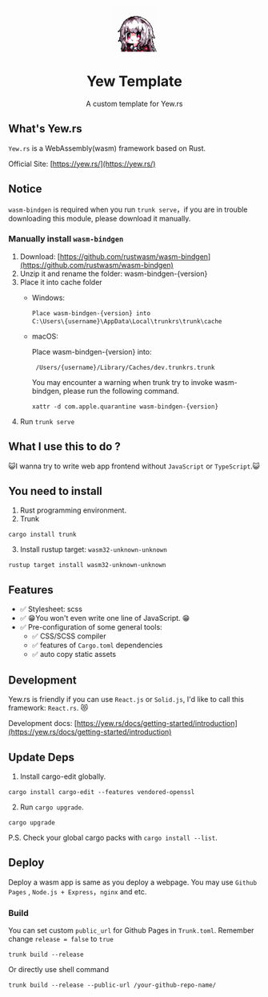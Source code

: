 <div align="center">
  <img src=".github/logo.gif" width="90px"/>
</div>
<h1 align="center">Yew Template</h1>
<p align="center">A custom template for Yew.rs</p>

## What's Yew.rs
`Yew.rs` is a WebAssembly(wasm) framework based on Rust.

Official Site: [https://yew.rs/](https://yew.rs/)

## Notice
`wasm-bindgen` is required when you run `trunk serve`，if you are in trouble downloading this module, please download it manually.

### Manually install `wasm-bindgen`
1. Download: [https://github.com/rustwasm/wasm-bindgen](https://github.com/rustwasm/wasm-bindgen)
2. Unzip it and rename the folder: wasm-bindgen-{version}
3. Place it into cache folder
   - Windows:
     ~~~
     Place wasm-bindgen-{version} into
     C:\Users\{username}\AppData\Local\trunkrs\trunk\cache
     ~~~
   - macOS:

     Place wasm-bindgen-{version} into:
     ~~~
      /Users/{username}/Library/Caches/dev.trunkrs.trunk
     ~~~

      You may encounter a warning when trunk try to invoke wasm-bindgen, please run the following command.

     ~~~shell
     xattr -d com.apple.quarantine wasm-bindgen-{version}
     ~~~
4. Run `trunk serve`

## What I use this to do ?
😺I wanna try to write web app frontend without `JavaScript` or `TypeScript`.😺

## You need to install
1. Rust programming environment.
2. Trunk
~~~shell
cargo install trunk
~~~

3. Install rustup target: `wasm32-unknown-unknown`
~~~shell
rustup target install wasm32-unknown-unknown
~~~

## Features
* ✅ Stylesheet: scss 
* ✅ 😁You won't even write one line of JavaScript. 😁 
* ✅ Pre-configuration of some general tools:
    * ✅ CSS/SCSS compiler
    * ✅ features of `Cargo.toml` dependencies
    * ✅ auto copy static assets


## Development
Yew.rs is friendly if you can use `React.js` or `Solid.js`, I'd like to call this framework: `React.rs`. 😻

Development docs: [https://yew.rs/docs/getting-started/introduction](https://yew.rs/docs/getting-started/introduction)

## Update Deps
1. Install cargo-edit globally.

```shell
cargo install cargo-edit --features vendored-openssl
```

2. Run `cargo upgrade`.

```shell
cargo upgrade
```

P.S. Check your global cargo packs with `cargo install --list`.

## Deploy
Deploy a wasm app is same as you deploy a webpage. You may use `Github Pages` , `Node.js + Express`，`nginx` and etc.

### Build
You can set custom `public_url` for Github Pages in `Trunk.toml`.
Remember change `release = false` to `true`
~~~shell
trunk build --release
~~~

Or directly use shell command
~~~shell
trunk build --release --public-url /your-github-repo-name/
~~~
